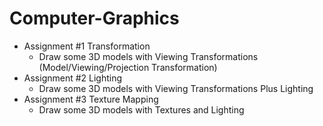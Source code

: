 # Computer-Graphics
* Assignment #1 Transformation
    *  Draw some 3D models with Viewing Transformations (Model/Viewing/Projection Transformation) 
* Assignment #2 Lighting
    *  Draw some 3D models with Viewing Transformations Plus Lighting
*  Assignment #3 Texture Mapping
    *  Draw some 3D models with Textures and Lighting
